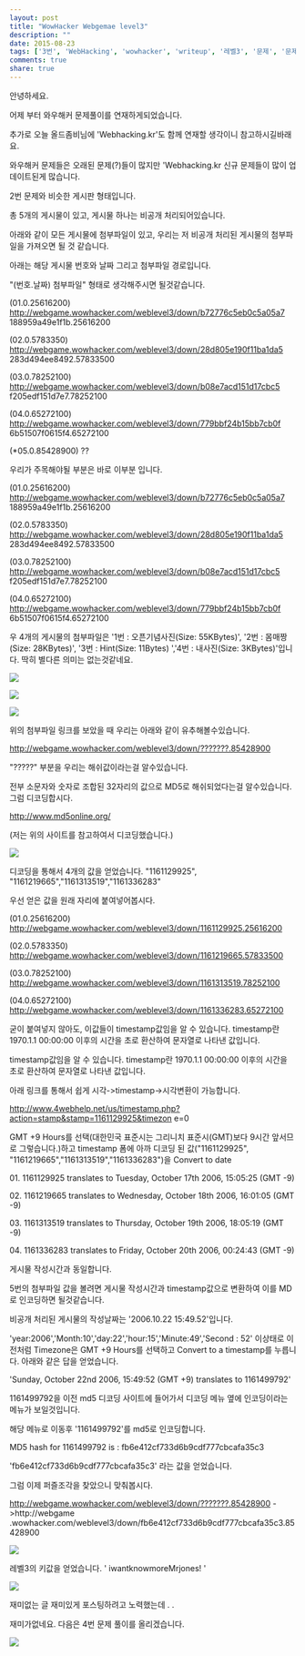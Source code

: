 ```yaml
---
layout: post
title: "WowHacker Webgemae level3"
description: ""
date: 2015-08-23
tags: ['3번', 'WebHacking', 'wowhacker', 'writeup', '레벨3', '문제', '문제풀이', '와우해커', '정답', '해답']
comments: true
share: true
---
```


안녕하세요.

어제 부터 와우해커 문제풀이를 연재하게되었습니다.

추가로 오늘 올드좀비님에 'Webhacking.kr'도 함께 연재할 생각이니 참고하시길바래요.

와우해커 문제들은 오래된 문제(?)들이 많지만 'Webhacking.kr 신규 문제들이 많이 업데이트된게 많습니다.

  

2번 문제와 비슷한 게시판 형태입니다.

총 5개의 게시물이 있고, 게시물 하나는 비공개 처리되어있습니다.

아래와 같이 모든 게시물에 첨부파일이 있고, 우리는 저 비공개 처리된 게시물의 첨부파일을 가져오면 될 것 같습니다.

아래는 해당 게시물 번호와 날짜 그리고 첨부파일 경로입니다.

"(번호.날짜) 첨부파일" 형태로 생각해주시면 될것같습니다.

  

(01.0.25616200) http://webgame.wowhacker.com/weblevel3/down/b72776c5eb0c5a05a7
188959a49e1f1b.25616200

(02.0.5783350) http://webgame.wowhacker.com/weblevel3/down/28d805e190f11ba1da5
283d494ee8492.57833500

(03.0.78252100) http://webgame.wowhacker.com/weblevel3/down/b08e7acd151d17cbc5
f205edf151d7e7.78252100

(04.0.65272100) http://webgame.wowhacker.com/weblevel3/down/779bbf24b15bb7cb0f
6b51507f0615f4.65272100

(*05.0.85428900) ??

  

우리가 주목해야될 부분은 바로 이부분 입니다.

  

(01.0.25616200) http://webgame.wowhacker.com/weblevel3/down/b72776c5eb0c5a05a7
188959a49e1f1b.25616200

(02.0.5783350) http://webgame.wowhacker.com/weblevel3/down/28d805e190f11ba1da5
283d494ee8492.57833500

(03.0.78252100) http://webgame.wowhacker.com/weblevel3/down/b08e7acd151d17cbc5
f205edf151d7e7.78252100

(04.0.65272100) http://webgame.wowhacker.com/weblevel3/down/779bbf24b15bb7cb0f
6b51507f0615f4.65272100

  

  

우 4개의 게시물의 첨부파일은 '1번 : 오픈기념사진(Size: 55KBytes)', '2번 : 몸매짱(Size: 28KBytes)',
'3번 : Hint(Size: 11Bytes) ','4번 : 내사진(Size: 3KBytes)'입니다. 딱히 별다른 의미는 없는것같네요.

  

![](/assets/images/posts/45/2706013455D97ED7324128.PNG)

  

![](/assets/images/posts/45/2636E13455D97ED9065865.PNG)

![](/assets/images/posts/45/2437373455D97EE3062660.PNG)

  

  

  

  

  

  

위의 첨부파일 링크를 보았을 때 우리는 아래와 같이 유추해볼수있습니다.

http://webgame.wowhacker.com/weblevel3/down/???????.85428900

  

"?????" 부분을 우리는 해쉬값이라는걸 알수있습니다.

전부 소문자와 숫자로 조합된 32자리의 값으로 MD5로 해쉬되었다는걸 알수있습니다. 그럼 디코딩합시다.

  

http://www.md5online.org/

(저는 위의 사이트를 참고하여서 디코딩했습니다.)

  

  

![](/assets/images/posts/45/237DF54155D9818627B469.PNG)

  

  

디코딩을 통해서 4개의 값을 얻었습니다. "1161129925", "1161219665","1161313519","1161336283"

우선 얻은 값을 원래 자리에 붙여넣어봅시다.

  

(01.0.25616200)
http://webgame.wowhacker.com/weblevel3/down/1161129925.25616200

(02.0.5783350) http://webgame.wowhacker.com/weblevel3/down/1161219665.57833500

(03.0.78252100)
http://webgame.wowhacker.com/weblevel3/down/1161313519.78252100

(04.0.65272100)
http://webgame.wowhacker.com/weblevel3/down/1161336283.65272100

  

굳이 붙여넣지 않아도, 이값들이 timestamp값임을 알 수 있습니다. timestamp란 1970.1.1 00:00:00 이후의 시간을
초로 환산하여 문자열로 나타낸 값입니다.

  

timestamp값임을 알 수 있습니다. timestamp란 1970.1.1 00:00:00 이후의 시간을 초로 환산하여 문자열로 나타낸
값입니다.

아래 링크를 통해서 쉽게 시각->timestamp->시각변환이 가능합니다.

  

http://www.4webhelp.net/us/timestamp.php?action=stamp&stamp=1161129925&timezon
e=0

  

GMT +9 Hours를 선택(대한민국 표준시는 그리니치 표준시(GMT)보다 9시간 앞서므로 그렇습니다.)하고 timestamp 폼에 아까
디코딩 된 값("1161129925", "1161219665","1161313519","1161336283")을 Convert to date

  

01\. 1161129925 translates to Tuesday, October 17th 2006, 15:05:25 (GMT -9)

02\. 1161219665 translates to Wednesday, October 18th 2006, 16:01:05 (GMT -9)

03\. 1161313519 translates to Thursday, October 19th 2006, 18:05:19 (GMT -9)

04\. 1161336283 translates to Friday, October 20th 2006, 00:24:43 (GMT -9)

  

게시물 작성시간과 동일합니다.

5번의 첨부파일 값을 볼려면 게시물 작성시간과 timestamp값으로 변환하여 이를 MD로 인코딩하면 될것같습니다.

비공개 처리된 게시물의 작성날짜는 '2006.10.22 15:49.52'입니다.

'year:2006','Month:10','day:22','hour:15','Minute:49','Second : 52' 이상태로 이전처럼
Timezone은 GMT +9 Hours를 선택하고 Convert to a timestamp를 누릅니다. 아래와 같은 답을 얻었습니다.

  

'Sunday, October 22nd 2006, 15:49:52 (GMT +9) translates to 1161499792'

  

1161499792을 이전 md5 디코딩 사이트에 들어가서 디코딩 메뉴 옆에 인코딩이라는 메뉴가 보일것입니다.

해당 메뉴로 이동후 '1161499792'를 md5로 인코딩합니다.

  

MD5 hash for 1161499792 is : fb6e412cf733d6b9cdf777cbcafa35c3

  

'fb6e412cf733d6b9cdf777cbcafa35c3' 라는 값을 얻었습니다.

그럼 이제 퍼즐조각을 찾았으니 맞춰봅시다.

  

http://webgame.wowhacker.com/weblevel3/down/???????.85428900 - >http://webgame
.wowhacker.com/weblevel3/down/fb6e412cf733d6b9cdf777cbcafa35c3.85428900

  

![](/assets/images/posts/45/217B404F55D9865611D00F.PNG)

  

  

레벨3의 키값을 얻었습니다. ' iwantknowmoreMrjones! '

  

![](/assets/images/posts/45/2154A73555D986CD02B8ED.PNG)

재미없는 글 재미있게 포스팅하려고 노력했는데 . .

재미가없네요. 다음은 4번 문제 풀이를 올리겠습니다.

  

  

![](/assets/images/posts/45/23186C3355D9872D2C8BEC.JPEG)

  

